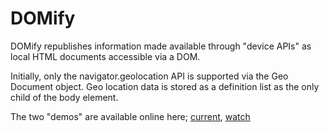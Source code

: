 # DOMify

DOMify republishes information made available through "device APIs" as
local HTML documents accessible via a DOM.

Initially, only the navigator.geolocation API is supported via the
Geo Document object.  Geo location data is stored as a definition list
as the only child of the body element.

The two "demos" are available online here; [current][1], [watch][2]

 [1]: http://www.markbaker.ca/2011/DOMify/demo/current-loc.html
 [2]: http://www.markbaker.ca/2011/DOMify/demo/watch-loc.html